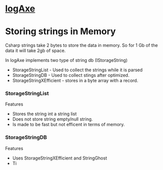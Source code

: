 # [logAxe](../README.md)

# Storing strings in Memory

Csharp strings take 2 bytes to store the data in memory. So for 1 Gb of the data it will take 2gb of space.

In logAxe implements two type of string db (IStorageString)
* StorageStringList - Used to collect the strings while it is parsed
* StorageStringDB - Used to collect stings after optimized.
* StorageStringXEfficient - stores in a byte array with a record.


### StorageStringList

Features
* Stores the string int a string list
* Does not store string empty/null string.
* Is made to be fast but not efficent in terms of memory.


### StorageStringDB

Features
* Uses StorageStringXEfficient and StringGhost
* Ti
